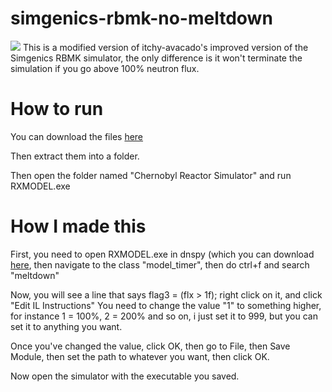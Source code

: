 # simgenics-rbmk-no-meltdown
<img src="https://cdn.discordapp.com/attachments/832540923278786600/1035374960681693236/aaaa.PNG">
This is a modified version of itchy-avacado's improved version of the Simgenics RBMK simulator, the only difference is it won't terminate the simulation if you go above 100% neutron flux.

# How to run
You can download the files [here](https://github.com/SakuruWasTaken/simgenics-rbmk-no-meltdown/archive/refs/heads/main.zip)

Then extract them into a folder.

Then open the folder named "Chernobyl Reactor Simulator" and run RXMODEL.exe

# How I made this
First, you need to open RXMODEL.exe in dnspy (which you can download [here](https://github.com/dnSpy/dnSpy/releases/tag/v6.1.8), then navigate to the class "model_timer", then do ctrl+f and search "meltdown"

Now, you will see a line that says flag3 = (flx > 1f);  right click on it, and click "Edit IL Instructions"
You need to change the value "1" to something higher, for instance 1 = 100%, 2 = 200% and so on, i just set it to 999, but you can set it to anything you want.

Once you've changed the value, click OK, then go to File, then Save Module, then set the path to whatever you want, then click OK.

Now open the simulator with the executable you saved.
